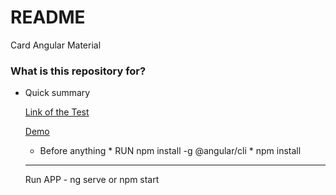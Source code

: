 # README #

Card Angular Material

### What is this repository for? ###

* Quick summary	

   [Link of the Test](https://gitlab.com/amarkes/teste-frontend/tree/master "Test's Homepage")

   [Demo](https://gitlab.com/amarkes/teste-frontend/tree/master)

	 * Before anything 
      * RUN npm install -g @angular/cli
      * npm install

    ___________________________________
    Run APP - ng serve or npm start
